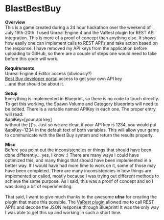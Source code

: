 BlastBestBuy
============

<strong>Overview</strong><br>
This is a game created during a 24 hour hackathon over the weekend of July 19th-20th. I used Unreal Engine 4 and the VaRest plugin for REST API integration. This is more of a proof of concept than anything else. It shows how easily one can implement calls to REST API's and take action based on the response. I have removed my API keys from the application before uploading to GitHub, so there are a couple of steps one would need to take before this code will work.

<strong>Requirements</strong><br>
Unreal Engine 4 Editor access (obviously?)<br>
<a href="https://developer.bestbuy.com/" target="_blank">Best Buy developer portal</a> access to get your own API key<br>
...and that should be about it.

<strong>Setup</strong><br>
Everything is implemented in Blueprint, so there is no code to touch directly. To get this working, the Spawn Volume and Category blueprints will need to be edited. There is a variable named APIKey in each one. The proper entry will read:<br>
&apiKey=[your api key]<br>
without the []'s. Just so we are clear, if your API key is 1234, you would put &apiKey=1234 in the default text of both variables. This will allow your game to communicate with the Best Buy system and return the results properly.

<strong>Misc</strong><br>
Before you point out the inconsistencies or things that should have been done differently... yes, I know :) There are many ways I could have optimized this, and many things that should have been implemented in a better way. If I would have had more time to work on it, some of those may have been completed. There are many inconsistencies in how things are implemented or called, mostly because I was trying out different methods to achieve the same purpose. As I said, this was a proof of concept and so I was doing a bit of experimenting.<br>
<br>
That said, I want to give much thanks to the awesome <strong>ufna</strong> for creating the plugin that made this possible. The <a href="https://forums.unrealengine.com/showthread.php?13509" target="_blank">VaRest plugin</a> allowed me to call REST API's and decode the JSON response through Blueprint! It was the only way I was able to get this up and working in such a short time.
